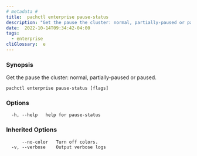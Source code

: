 ```yaml
---
# metadata # 
title:  pachctl enterprise pause-status
description: "Get the pause the cluster: normal, partially-paused or paused."
date:  2022-10-14T09:34:42-04:00
tags:
  - enterprise
cliGlossary:  e
---
```


### Synopsis

Get the pause the cluster: normal, partially-paused or paused.

```
pachctl enterprise pause-status [flags]
```

### Options

```
  -h, --help   help for pause-status
```

### Inherited Options

```
      --no-color   Turn off colors.
  -v, --verbose    Output verbose logs
```

